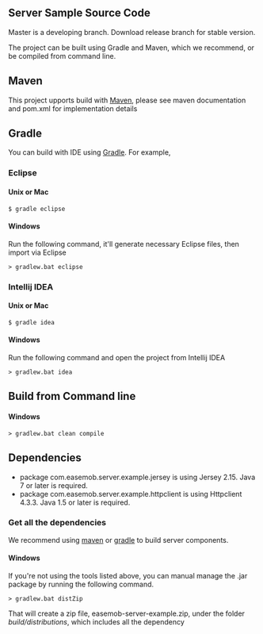 ## Server Sample Source Code

Master is a developing branch. Download release branch for stable version.

The project can be built using Gradle and Maven, which we recommend, or be compiled from command line. 

## Maven

This project upports build with [Maven](http://maven.apache.org), please see maven documentation and pom.xml for implementation details

## Gradle

You can build with IDE using [Gradle](http://gradle.org). For example,

### Eclipse

#### Unix or Mac
 
    $ gradle eclipse

#### Windows

Run the following command, it'll generate necessary Eclipse files, then import via Eclipse

    > gradlew.bat eclipse

### Intellij IDEA

#### Unix or Mac

	$ gradle idea

#### Windows

Run the following command and open the project from Intellij IDEA

    > gradlew.bat idea
	

## Build from Command line

#### Windows

	> gradlew.bat clean compile
	
## Dependencies
	
 - package com.easemob.server.example.jersey is using Jersey 2.15. Java 7 or later is required.
 - package com.easemob.server.example.httpclient is using Httpclient 4.3.3. Java 1.5 or later is required.
 
### Get all the dependencies

We recommend using [maven](http://maven.apache.org) or [gradle](http://gradle.org) to build server components. 

#### Windows

If you're not using the tools listed above, you can manual manage the .jar package by running the following command.

    > gradlew.bat distZip

That will create a zip file, easemob-server-example.zip, under the folder _build/distributions_, which includes all the dependency    
 
